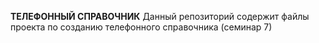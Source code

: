 **ТЕЛЕФОННЫЙ СПРАВОЧНИК**
Данный репозиторий содержит файлы проекта по созданию телефонного справочника (семинар 7)